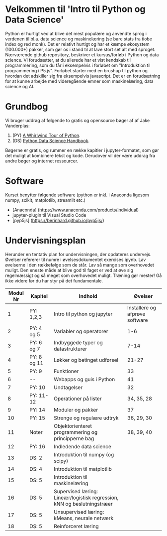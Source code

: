# Velkommen til 'Intro til Python og Data Science'
Python er hurtigt ved at blive det mest populære og anvendte sprog i verdenen til bl.a. data science og maskinelæring (se bare stats fra tiobe index og red monk). Det er relativt hurtigt og har et kæmpe økosystem (100.000+) pakker, som gør os i stand til at lave stort set alt med sproget. 
Nærværende github repository, beskriver et kursus/forløb i Python og data science. Vi forudsætter, at du allerede har et vist kendskab til programmering, som du får i eksempelvis i forløbet om "Introduktion til programmering i P5.js".
Forløbet starter med en brushup til python og hvordan det adskiller sig fra eksempelvis javascript. Det er en forudsætning for at kunne arbejde med videregående emner som maskinelæring, data science og AI. 

# Grundbog
Vi bruger uddrag af følgende to gratis og opensource bøger af af Jake Vanderplas: 
1. (PY) [A Whirlwind Tour of Python](https://jakevdp.github.io/WhirlwindTourOfPython/). 
2. (DS) [Python Data Science Handbook](https://jakevdp.github.io/PythonDataScienceHandbook/).

Bøgerne er gratis, og rummer en række kapitler i jupyter-formatet, som gør det muligt at kombinere tekst og kode. Derudover vil der være uddrag fra andre bøger og internet ressourcer.

# Software
Kurset benytter følgende software (python er inkl. i Anaconda ligesom numpy, scikit, matplotlib, streamlit etc.) 
- [Anaconda] (https://www.anaconda.com/products/individual) 
- jupyter-plugin til Visual Studio Code
- [pyp5js] (https://berinhard.github.io/pyp5js/)


# Undervisningsplan
Herunder en tentativ plan for undervisningen, der opdateres undervejs. Øvelser refererer til numre i øvelsesdokumentet exercises.ipynb. Lav øvelserne i den rækkefølge som de står. Lav så mange som overhovedet muligt. Den eneste måde at blive god til faget er ved at øve sig regelmæssigt og så meget som overhovedet muligt. Træning gør mester! Gå ikke videre før du har styr på det fundamentale.

Modul Nr       | Kapitel     | Indhold                     | Øvelser     |
----------- | ----------- | ----------------------------| ----------- |
1          | PY: 1,2,3       | Intro til python og jupyter |   Installere og afprøve software         |
2 | PY: 4 og 5 | Variabler og operatorer  | 1-6 |
3 | PY: 6 og 7 | Indbyggede typer og datastrukturer | 7-14 |
4 | PY: 8 og 11 | Løkker og betinget udførsel | 21-27|
5 | PY: 9 | Funktioner | 33 |
6 |   --    | Webapps og guis i Python | 41 |
7 | PY: 10 | Undtagelser | 32 |
8 | PY: 11-12 | Operationer på lister |34, 35, 28|
9 | PY: 14 | Moduler og pakker | 37 |
10 | PY: 15 | Strenge og regulære udtryk | 36, 29, 30|
11 | Noter | Objektorienteret programmering og principperne bag | 38, 39, 40|
12 | PY: 16 | Indledende data science | |
13 | DS: 2 | Introduktion til numpy (og scipy) | |
14 | DS: 4 | Introduktion til matplotlib | |
15 | DS: 5 | Introduktion til maskinelæring | |
16 | DS: 5 | Supervised læring: Lineær/logistisk regression, kNN og beslutningstræer | |
17 | DS: 5 | Unsupervised læring: kMeans, neurale netværk | |
18 | DS: 5 | Reinforceret læring | |
